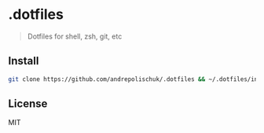 # .dotfiles

> Dotfiles for shell, zsh, git, etc

## Install

```sh
git clone https://github.com/andrepolischuk/.dotfiles && ~/.dotfiles/init
```

## License

MIT
